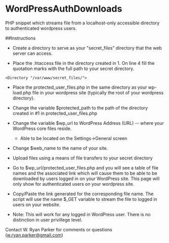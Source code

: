 # WordPressAuthDownloads
PHP snippet which streams file from a localhost-only accessible directory to authenticated wordpress users.

##Instructions
* Create a directory to serve as your "secret_files" directory that the web server can access.

* Place the .htaccess file in the directory created in 1.  On line 4 fill the quotation marks with the full path to your secret directory.
```
<Directory "/var/www/secret_files/">
```
* Place the protected_user_files.php in the same directory as your wp-load.php file in your wordpress site (typically the root of your wordpress directory).

* Change the variable $protected_path to the path of the directory created in #1 in protected_user_files.php

* Change the variable $wp_url to WordPress Address (URL) -- where your WordPress core files reside.
  * Able to be located on the Settings->General screen

* Change $web_name to the name of your site.

* Upload files using a means of file transfers to your secret directory

* Go to $wp_url/protected_user_files.php and you will see a table of file names and the associated link which will cause them to be able to be downloaded by users logged in on your WordPress site.  This page will only show for authenticated users on your wordpress site.  

* Copy/Paste the link generated for the corresponding file name.  The script will use the name $_GET variable to stream the file to logged in users on your website.

* Note: This will work for any logged in WordPress user.  There is no distinction in user privillege level.

Contact W. Ryan Parker for comments or questions (w.ryan.parker@gmail.com)

